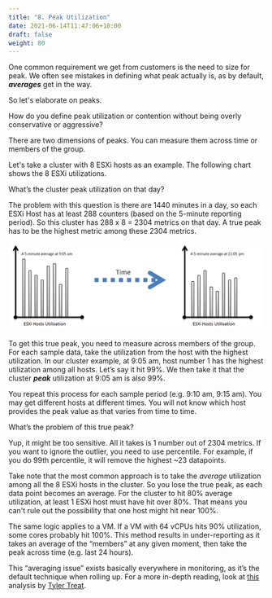 ```yaml
---
title: "8. Peak Utilization"
date: 2021-06-14T11:47:06+10:00
draft: false
weight: 80
---
```


One common requirement we get from customers is the need to size for peak. We often see mistakes in defining what peak actually is, as by default, ***averages*** get in the way.

So let's elaborate on peaks.

How do you define peak utilization or contention without being overly conservative or aggressive?

There are two dimensions of peaks. You can measure them across time or members of the group.

Let's take a cluster with 8 ESXi hosts as an example. The following chart shows the 8 ESXi utilizations.

What’s the cluster peak utilization on that day?

The problem with this question is there are 1440 minutes in a day, so each ESXi Host has at least 288 counters (based on the 5-minute reporting period). So this cluster has 288 x 8 = 2304 metrics on that day. A true peak has to be the highest metric among these 2304 metrics.

![host utilization over time](1.3.8-fig-1.png)

To get this true peak, you need to measure across members of the group. For each sample data, take the utilization from the host with the highest utilization. In our cluster example, at 9:05 am, host number 1 has the highest utilization among all hosts. Let’s say it hit 99%. We then take it that the cluster ***peak*** utilization at 9:05 am is also 99%.

You repeat this process for each sample period (e.g. 9:10 am, 9:15 am). You may get different hosts at different times. You will not know which host provides the peak value as that varies from time to time.

What’s the problem of this true peak?

Yup, it might be too sensitive. All it takes is 1 number out of 2304 metrics. If you want to ignore the outlier, you need to use percentile. For example, if you do 99th percentile, it will remove the highest ~23 datapoints.

Take note that the most common approach is to take the _average_ utilization among all the 8 ESXi hosts in the cluster. So you lose the true peak, as each data point becomes an average. For the cluster to hit 80% average utilization, at least 1 ESXi host must have hit over 80%. That means you can't rule out the possibility that one host might hit near 100%.

The same logic applies to a VM. If a VM with 64 vCPUs hits 90% utilization, some cores probably hit 100%. This method results in under-reporting as it takes an average of the “members” at any given moment, then take the peak across time (e.g. last 24 hours).

This “averaging issue” exists basically everywhere in monitoring, as it’s the default technique when rolling up. For a more in-depth reading, look at [this](https://bravenewgeek.com/everything-you-know-about-latency-is-wrong/) analysis by [Tyler Treat](https://bravenewgeek.com/about-me/).